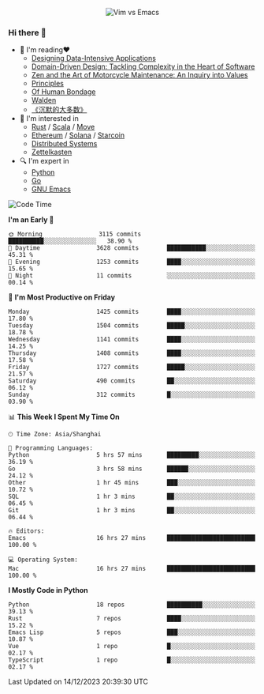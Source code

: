 <p align="center">
    <img src="https://gist.githubusercontent.com/coldnight/e696baffb094e71c96cb302118878eae/raw/40ea5053a6f66cc65f90f437e4173497da225958/banner.gif" alt="Vim vs Emacs" />
</p>

### Hi there 👋

- 📖 I'm reading❤️
    + [Designing Data-Intensive Applications](https://www.oreilly.com/library/view/designing-data-intensive-applications/9781491903063/)
    + [Domain-Driven Design: Tackling Complexity in the Heart of Software](https://www.dddcommunity.org/book/evans_2003/)
    + [Zen and the Art of Motorcycle Maintenance: An Inquiry into Values](https://en.wikipedia.org/wiki/Zen_and_the_Art_of_Motorcycle_Maintenance)
    + [Principles](https://www.principles.com/)
    + [Of Human Bondage](https://en.wikipedia.org/wiki/Of_Human_Bondage)
    + [Walden](https://en.wikipedia.org/wiki/Walden)
    + [《沉默的大多数》](https://en.wikipedia.org/wiki/Silent_majority)
- 🌱 I'm interested in
    + [Rust](https://www.rust-lang.org/) / [Scala](https://www.scala-lang.org/) / [Move](https://github.com/move-language/move/)
    + [Ethereum](https://ethereum.org/en/) / [Solana](https://solana.com/) / [Starcoin](https://github.com/starcoinorg/starcoin)
	+ [Distributed Systems](https://www.linuxzen.com/notes/topics/20200320174417_%E5%88%86%E5%B8%83%E5%BC%8F/)
	+ [Zettelkasten](https://www.linuxzen.com/notes/notes/20220120080920-slip_box/)
- 🔍 I'm expert in
    + [Python](https://www.python.org/)
    + [Go](https://go.dev/)
    + [GNU Emacs](https://www.gnu.org/software/emacs/)

<!--START_SECTION:waka-->
![Code Time](http://img.shields.io/badge/Code%20Time-2%2C543%20hrs%2050%20mins-blue)

**I'm an Early 🐤** 

```text
🌞 Morning                3115 commits        ██████████░░░░░░░░░░░░░░░   38.90 % 
🌆 Daytime                3628 commits        ███████████░░░░░░░░░░░░░░   45.31 % 
🌃 Evening                1253 commits        ████░░░░░░░░░░░░░░░░░░░░░   15.65 % 
🌙 Night                  11 commits          ░░░░░░░░░░░░░░░░░░░░░░░░░   00.14 % 
```
📅 **I'm Most Productive on Friday** 

```text
Monday                   1425 commits        ████░░░░░░░░░░░░░░░░░░░░░   17.80 % 
Tuesday                  1504 commits        █████░░░░░░░░░░░░░░░░░░░░   18.78 % 
Wednesday                1141 commits        ████░░░░░░░░░░░░░░░░░░░░░   14.25 % 
Thursday                 1408 commits        ████░░░░░░░░░░░░░░░░░░░░░   17.58 % 
Friday                   1727 commits        █████░░░░░░░░░░░░░░░░░░░░   21.57 % 
Saturday                 490 commits         ██░░░░░░░░░░░░░░░░░░░░░░░   06.12 % 
Sunday                   312 commits         █░░░░░░░░░░░░░░░░░░░░░░░░   03.90 % 
```


📊 **This Week I Spent My Time On** 

```text
🕑︎ Time Zone: Asia/Shanghai

💬 Programming Languages: 
Python                   5 hrs 57 mins       █████████░░░░░░░░░░░░░░░░   36.19 % 
Go                       3 hrs 58 mins       ██████░░░░░░░░░░░░░░░░░░░   24.12 % 
Other                    1 hr 45 mins        ███░░░░░░░░░░░░░░░░░░░░░░   10.72 % 
SQL                      1 hr 3 mins         ██░░░░░░░░░░░░░░░░░░░░░░░   06.45 % 
Git                      1 hr 3 mins         ██░░░░░░░░░░░░░░░░░░░░░░░   06.44 % 

🔥 Editors: 
Emacs                    16 hrs 27 mins      █████████████████████████   100.00 % 

💻 Operating System: 
Mac                      16 hrs 27 mins      █████████████████████████   100.00 % 
```

**I Mostly Code in Python** 

```text
Python                   18 repos            ██████████░░░░░░░░░░░░░░░   39.13 % 
Rust                     7 repos             ████░░░░░░░░░░░░░░░░░░░░░   15.22 % 
Emacs Lisp               5 repos             ███░░░░░░░░░░░░░░░░░░░░░░   10.87 % 
Vue                      1 repo              █░░░░░░░░░░░░░░░░░░░░░░░░   02.17 % 
TypeScript               1 repo              █░░░░░░░░░░░░░░░░░░░░░░░░   02.17 % 
```




 Last Updated on 14/12/2023 20:39:30 UTC
<!--END_SECTION:waka-->
